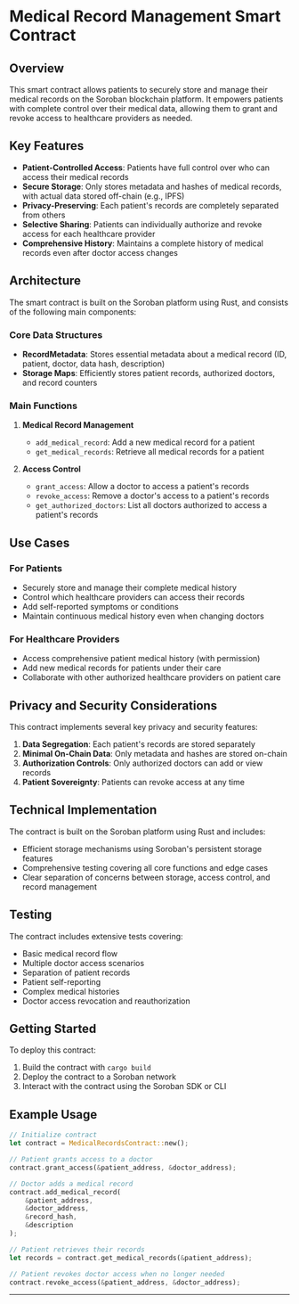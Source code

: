 # Medical Record Management Smart Contract

## Overview

This smart contract allows patients to securely store and manage their medical records on the Soroban blockchain platform. It empowers patients with complete control over their medical data, allowing them to grant and revoke access to healthcare providers as needed.

## Key Features

- **Patient-Controlled Access**: Patients have full control over who can access their medical records
- **Secure Storage**: Only stores metadata and hashes of medical records, with actual data stored off-chain (e.g., IPFS)
- **Privacy-Preserving**: Each patient's records are completely separated from others
- **Selective Sharing**: Patients can individually authorize and revoke access for each healthcare provider
- **Comprehensive History**: Maintains a complete history of medical records even after doctor access changes

## Architecture

The smart contract is built on the Soroban platform using Rust, and consists of the following main components:

### Core Data Structures

- **RecordMetadata**: Stores essential metadata about a medical record (ID, patient, doctor, data hash, description)
- **Storage Maps**: Efficiently stores patient records, authorized doctors, and record counters

### Main Functions

1. **Medical Record Management**
   - `add_medical_record`: Add a new medical record for a patient
   - `get_medical_records`: Retrieve all medical records for a patient

2. **Access Control**
   - `grant_access`: Allow a doctor to access a patient's records
   - `revoke_access`: Remove a doctor's access to a patient's records
   - `get_authorized_doctors`: List all doctors authorized to access a patient's records

## Use Cases

### For Patients

- Securely store and manage their complete medical history
- Control which healthcare providers can access their records
- Add self-reported symptoms or conditions
- Maintain continuous medical history even when changing doctors

### For Healthcare Providers

- Access comprehensive patient medical history (with permission)
- Add new medical records for patients under their care
- Collaborate with other authorized healthcare providers on patient care

## Privacy and Security Considerations

This contract implements several key privacy and security features:

1. **Data Segregation**: Each patient's records are stored separately
2. **Minimal On-Chain Data**: Only metadata and hashes are stored on-chain
3. **Authorization Controls**: Only authorized doctors can add or view records
4. **Patient Sovereignty**: Patients can revoke access at any time

## Technical Implementation

The contract is built on the Soroban platform using Rust and includes:

- Efficient storage mechanisms using Soroban's persistent storage features
- Comprehensive testing covering all core functions and edge cases
- Clear separation of concerns between storage, access control, and record management

## Testing

The contract includes extensive tests covering:

- Basic medical record flow
- Multiple doctor access scenarios
- Separation of patient records
- Patient self-reporting
- Complex medical histories
- Doctor access revocation and reauthorization

## Getting Started

To deploy this contract:

1. Build the contract with `cargo build`
2. Deploy the contract to a Soroban network
3. Interact with the contract using the Soroban SDK or CLI

## Example Usage

```rust
// Initialize contract
let contract = MedicalRecordsContract::new();

// Patient grants access to a doctor
contract.grant_access(&patient_address, &doctor_address);

// Doctor adds a medical record
contract.add_medical_record(
    &patient_address,
    &doctor_address,
    &record_hash,
    &description
);

// Patient retrieves their records
let records = contract.get_medical_records(&patient_address);

// Patient revokes doctor access when no longer needed
contract.revoke_access(&patient_address, &doctor_address);
```

---
